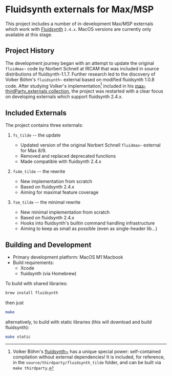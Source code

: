 # Fluidsynth externals for Max/MSP

This project includes a number of in-development Max/MSP externals which work with [Fluidsynth](https://www.fluidsynth.org) `2.4.x`. MacOS versions are currently only available at this stage.

## Project History

The development journey began with an attempt to update the original `fluidmax~` code by Norbert Schnell at IRCAM that was included in source distributions of fluidsynth-1.1.7. Further research led to the discovery of Volker Böhm's `fluidsynth~` external based on modified fluidsynth 1.0.8 code. After studying Volker's implementation[^1] included in his [max-thirdParty_externals collection](https://github.com/v7b1/max-thirdParty_externals), the project was restarted with a clear focus on developing externals which support fluidsynth 2.4.x.

[^1]: Volker Böhm's [fluidsynth~](https://github.com/v7b1/max-thirdParty_externals/tree/main/source/projects/fluidsynth_tilde) has a unique special power: self-contained compilation without external dependencies! It is included, for reference, in the `source/thirdparty/fluidsynth_tilde` folder, and can be built via `make thirdparty`.

## Included Externals

The project contains three externals:

1. `fs_tilde` -- the update
   - Updated version of the original Norbert Schnell `fluidmax~` external for Max 8/9.
   - Removed and replaced deprecated functions
   - Made compatible with fluidsynth 2.4.x

2. `fs4m_tilde` -- the rewrite
   - New implementation from scratch
   - Based on fluidsynth 2.4.x
   - Aiming for maximal feature coverage

3. `fsm_tilde` -- the minimal rewrite
   - New minimal implementation from scratch
   - Based on fluidsynth 2.4.x
   - Hooks into fluidsynth's builtin command handling infrastructure
   - Aiming to keep as small as possible (even as single-header lib...)

## Building and Development

- Primary development platform: MacOS M1 Macbook
- Build requirements:
  - Xcode
  - fluidsynth (via Homebrew)

To build with shared libraries:

```sh
brew install fluidsynth
```

then just

```sh
make
```

alternatively, to build with static libraries (this will download and build fluidsynth):

```sh
make static
```
